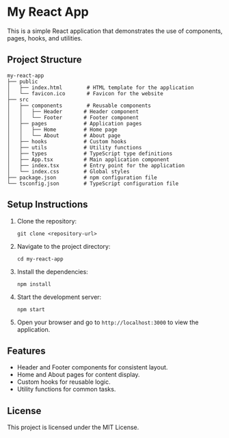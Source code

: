 # My React App

This is a simple React application that demonstrates the use of components, pages, hooks, and utilities. 

## Project Structure

```
my-react-app
├── public
│   ├── index.html        # HTML template for the application
│   └── favicon.ico       # Favicon for the website
├── src
│   ├── components        # Reusable components
│   │   ├── Header       # Header component
│   │   └── Footer       # Footer component
│   ├── pages            # Application pages
│   │   ├── Home         # Home page
│   │   └── About        # About page
│   ├── hooks            # Custom hooks
│   ├── utils            # Utility functions
│   ├── types            # TypeScript type definitions
│   ├── App.tsx          # Main application component
│   ├── index.tsx        # Entry point for the application
│   └── index.css        # Global styles
├── package.json         # npm configuration file
└── tsconfig.json        # TypeScript configuration file
```

## Setup Instructions

1. Clone the repository:
   ```
   git clone <repository-url>
   ```

2. Navigate to the project directory:
   ```
   cd my-react-app
   ```

3. Install the dependencies:
   ```
   npm install
   ```

4. Start the development server:
   ```
   npm start
   ```

5. Open your browser and go to `http://localhost:3000` to view the application.

## Features

- Header and Footer components for consistent layout.
- Home and About pages for content display.
- Custom hooks for reusable logic.
- Utility functions for common tasks.

## License

This project is licensed under the MIT License.